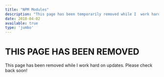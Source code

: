 ```yaml
---
title: "NPM Modules"
description: "This page has been temporarily removed while I  work hard on updates. Please check back soon!"
date: 2018-04-02
available: true
type: 'jumbo'
---
```


<h1>THIS PAGE HAS BEEN REMOVED</h1>

This page has been removed while I  work hard on updates. Please check back soon!